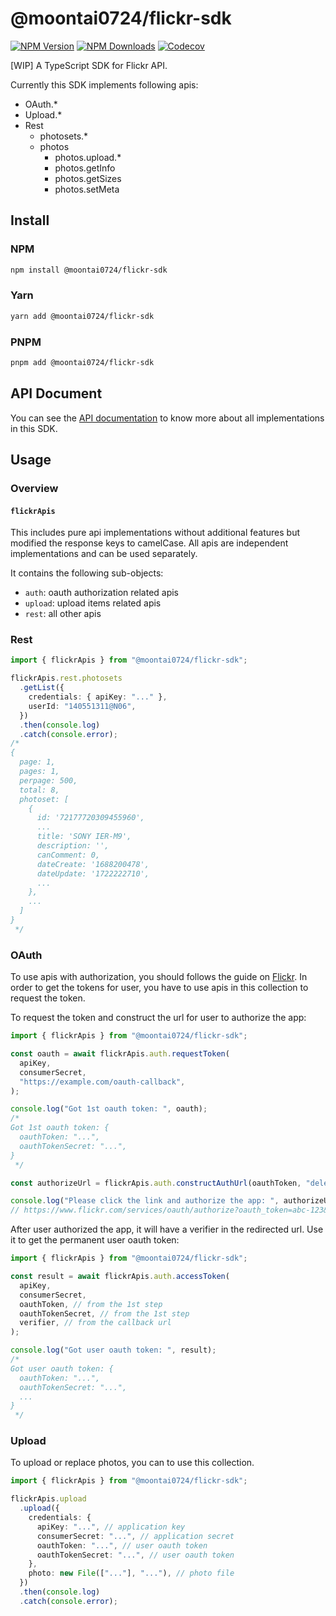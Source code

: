 # @moontai0724/flickr-sdk

[![NPM Version](https://img.shields.io/npm/v/@moontai0724/flickr-sdk)](https://www.npmjs.com/package/@moontai0724/flickr-sdk)
[![NPM Downloads](https://img.shields.io/npm/d18m/@moontai0724/flickr-sdk)](https://www.npmjs.com/package/@moontai0724/flickr-sdk)
[![Codecov](https://codecov.io/gh/moontai0724/flickr-sdk/graph/badge.svg)](https://codecov.io/gh/moontai0724/flickr-sdk)

[WIP] A TypeScript SDK for Flickr API.

Currently this SDK implements following apis:

- OAuth.\*
- Upload.\*
- Rest
  - photosets.\*
  - photos
    - photos.upload.\*
    - photos.getInfo
    - photos.getSizes
    - photos.setMeta

## Install

### NPM

```bash
npm install @moontai0724/flickr-sdk
```

### Yarn

```bash
yarn add @moontai0724/flickr-sdk
```

### PNPM

```bash
pnpm add @moontai0724/flickr-sdk
```

## API Document

You can see the [API documentation](https://moontai0724.github.io/flickr-sdk/)
to know more about all implementations in this SDK.

## Usage

### Overview

#### `flickrApis`

This includes pure api implementations without additional features but modified the response keys to camelCase. All apis are independent implementations and can be used separately.

It contains the following sub-objects:

- `auth`: oauth authorization related apis
- `upload`: upload items related apis
- `rest`: all other apis

### Rest

```typescript
import { flickrApis } from "@moontai0724/flickr-sdk";

flickrApis.rest.photosets
  .getList({
    credentials: { apiKey: "..." },
    userId: "140551311@N06",
  })
  .then(console.log)
  .catch(console.error);
/*
{
  page: 1,
  pages: 1,
  perpage: 500,
  total: 8,
  photoset: [
    {
      id: '72177720309455960',
      ...
      title: 'SONY IER-M9',
      description: '',
      canComment: 0,
      dateCreate: '1688200478',
      dateUpdate: '1722222710',
      ...
    },
    ...
  ]
}
 */
```

### OAuth

To use apis with authorization, you should follows the guide on
[Flickr](https://www.flickr.com/services/api/auth.oauth.html). In order to get
the tokens for user, you have to use apis in this collection to request the
token.

To request the token and construct the url for user to authorize the app:

```typescript
import { flickrApis } from "@moontai0724/flickr-sdk";

const oauth = await flickrApis.auth.requestToken(
  apiKey,
  consumerSecret,
  "https://example.com/oauth-callback",
);

console.log("Got 1st oauth token: ", oauth);
/*
Got 1st oauth token: {
  oauthToken: "...",
  oauthTokenSecret: "...",
}
 */

const authorizeUrl = flickrApis.auth.constructAuthUrl(oauthToken, "delete");

console.log("Please click the link and authorize the app: ", authorizeUrl);
// https://www.flickr.com/services/oauth/authorize?oauth_token=abc-123&perms=delete
```

After user authorized the app, it will have a verifier in the redirected url.
Use it to get the permanent user oauth token:

```typescript
import { flickrApis } from "@moontai0724/flickr-sdk";

const result = await flickrApis.auth.accessToken(
  apiKey,
  consumerSecret,
  oauthToken, // from the 1st step
  oauthTokenSecret, // from the 1st step
  verifier, // from the callback url
);

console.log("Got user oauth token: ", result);
/*
Got user oauth token: {
  oauthToken: "...",
  oauthTokenSecret: "...",
  ...
}
 */
```

### Upload

To upload or replace photos, you can to use this collection.

```typescript
import { flickrApis } from "@moontai0724/flickr-sdk";

flickrApis.upload
  .upload({
    credentials: {
      apiKey: "...", // application key
      consumerSecret: "...", // application secret
      oauthToken: "...", // user oauth token
      oauthTokenSecret: "...", // user oauth token
    },
    photo: new File(["..."], "..."), // photo file
  })
  .then(console.log)
  .catch(console.error);
```
